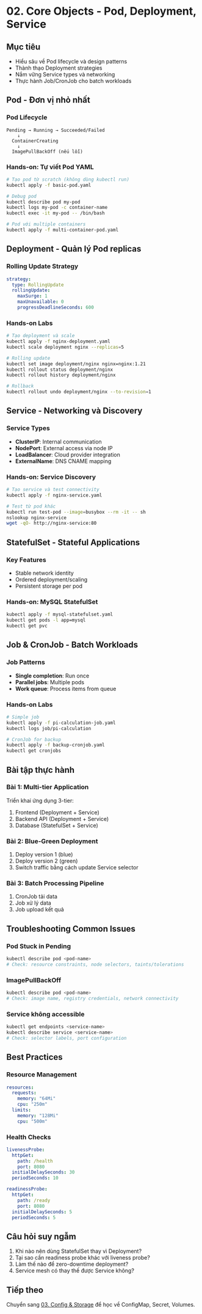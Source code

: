 # 02. Core Objects - Pod, Deployment, Service

## Mục tiêu
- Hiểu sâu về Pod lifecycle và design patterns
- Thành thạo Deployment strategies
- Nắm vững Service types và networking
- Thực hành Job/CronJob cho batch workloads

## Pod - Đơn vị nhỏ nhất

### Pod Lifecycle
```
Pending → Running → Succeeded/Failed
    ↓
  ContainerCreating
    ↓
  ImagePullBackOff (nếu lỗi)
```

### Hands-on: Tự viết Pod YAML
```bash
# Tạo pod từ scratch (không dùng kubectl run)
kubectl apply -f basic-pod.yaml

# Debug pod
kubectl describe pod my-pod
kubectl logs my-pod -c container-name
kubectl exec -it my-pod -- /bin/bash

# Pod với multiple containers
kubectl apply -f multi-container-pod.yaml
```

## Deployment - Quản lý Pod replicas

### Rolling Update Strategy
```yaml
strategy:
  type: RollingUpdate
  rollingUpdate:
    maxSurge: 1
    maxUnavailable: 0
    progressDeadlineSeconds: 600
```

### Hands-on Labs
```bash
# Tạo deployment và scale
kubectl apply -f nginx-deployment.yaml
kubectl scale deployment nginx --replicas=5

# Rolling update
kubectl set image deployment/nginx nginx=nginx:1.21
kubectl rollout status deployment/nginx
kubectl rollout history deployment/nginx

# Rollback
kubectl rollout undo deployment/nginx --to-revision=1
```

## Service - Networking và Discovery

### Service Types
- **ClusterIP**: Internal communication
- **NodePort**: External access via node IP
- **LoadBalancer**: Cloud provider integration
- **ExternalName**: DNS CNAME mapping

### Hands-on: Service Discovery
```bash
# Tạo service và test connectivity
kubectl apply -f nginx-service.yaml

# Test từ pod khác
kubectl run test-pod --image=busybox --rm -it -- sh
nslookup nginx-service
wget -qO- http://nginx-service:80
```

## StatefulSet - Stateful Applications

### Key Features
- Stable network identity
- Ordered deployment/scaling
- Persistent storage per pod

### Hands-on: MySQL StatefulSet
```bash
kubectl apply -f mysql-statefulset.yaml
kubectl get pods -l app=mysql
kubectl get pvc
```

## Job & CronJob - Batch Workloads

### Job Patterns
- **Single completion**: Run once
- **Parallel jobs**: Multiple pods
- **Work queue**: Process items from queue

### Hands-on Labs
```bash
# Simple job
kubectl apply -f pi-calculation-job.yaml
kubectl logs job/pi-calculation

# CronJob for backup
kubectl apply -f backup-cronjob.yaml
kubectl get cronjobs
```

## Bài tập thực hành

### Bài 1: Multi-tier Application
Triển khai ứng dụng 3-tier:
1. Frontend (Deployment + Service)
2. Backend API (Deployment + Service)
3. Database (StatefulSet + Service)

### Bài 2: Blue-Green Deployment
1. Deploy version 1 (blue)
2. Deploy version 2 (green)
3. Switch traffic bằng cách update Service selector

### Bài 3: Batch Processing Pipeline
1. CronJob tải data
2. Job xử lý data
3. Job upload kết quả

## Troubleshooting Common Issues

### Pod Stuck in Pending
```bash
kubectl describe pod <pod-name>
# Check: resource constraints, node selectors, taints/tolerations
```

### ImagePullBackOff
```bash
kubectl describe pod <pod-name>
# Check: image name, registry credentials, network connectivity
```

### Service không accessible
```bash
kubectl get endpoints <service-name>
kubectl describe service <service-name>
# Check: selector labels, port configuration
```

## Best Practices

### Resource Management
```yaml
resources:
  requests:
    memory: "64Mi"
    cpu: "250m"
  limits:
    memory: "128Mi"
    cpu: "500m"
```

### Health Checks
```yaml
livenessProbe:
  httpGet:
    path: /health
    port: 8080
  initialDelaySeconds: 30
  periodSeconds: 10

readinessProbe:
  httpGet:
    path: /ready
    port: 8080
  initialDelaySeconds: 5
  periodSeconds: 5
```

## Câu hỏi suy ngẫm
1. Khi nào nên dùng StatefulSet thay vì Deployment?
2. Tại sao cần readiness probe khác với liveness probe?
3. Làm thế nào để zero-downtime deployment?
4. Service mesh có thay thế được Service không?

## Tiếp theo
Chuyển sang [03. Config & Storage](../03-config-storage/) để học về ConfigMap, Secret, Volumes.